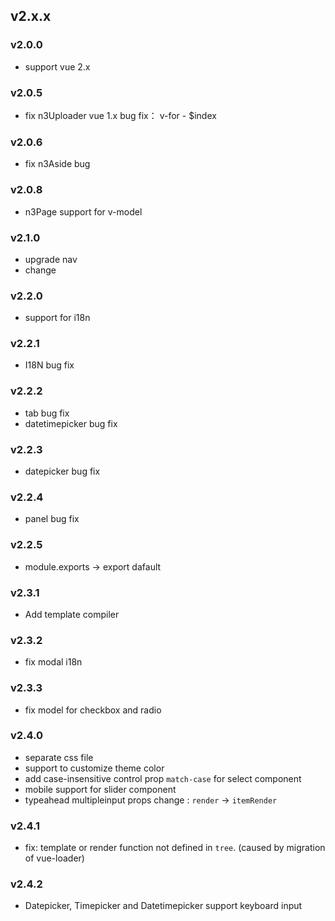 v2.x.x
------

### v2.0.0

+ support vue 2.x

### v2.0.5

+ fix n3Uploader vue 1.x bug fix： v-for - $index

### v2.0.6

+ fix n3Aside bug

### v2.0.8

+ n3Page support for v-model

### v2.1.0
 
+ upgrade nav
+ change 

### v2.2.0
 
+ support for i18n

### v2.2.1
 
+ I18N bug fix

### v2.2.2
 
+ tab bug fix
+ datetimepicker bug fix

### v2.2.3

+ datepicker bug fix

### v2.2.4

+ panel bug fix

### v2.2.5

+ module.exports -> export dafault

### v2.3.1

+ Add template compiler

### v2.3.2

+ fix modal i18n

### v2.3.3

+ fix model for checkbox and radio

### v2.4.0

+ separate css file 
+ support to customize theme color 
+ add case-insensitive control prop `match-case` for select component 
+ mobile support for slider component
+ typeahead multipleinput props change : `render` -> `itemRender`

### v2.4.1

+ fix: template or render function not defined in `tree`. (caused by migration of vue-loader)

### v2.4.2

+ Datepicker, Timepicker and Datetimepicker support keyboard input